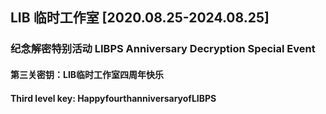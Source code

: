 ## LIB 临时工作室 [2020.08.25-2024.08.25]
### 纪念解密特别活动 LIBPS Anniversary Decryption Special Event

#### 第三关密钥：LIB临时工作室四周年快乐
#### Third level key: HappyfourthanniversaryofLIBPS
